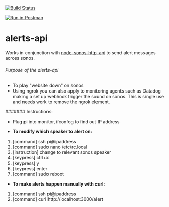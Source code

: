 [![Build Status](https://travis-ci.org/sonos-alerts/alerts-api.svg?branch=master)](https://travis-ci.org/sonos-alerts/alerts-api)

[![Run in Postman](https://run.pstmn.io/button.svg)](https://app.getpostman.com/run-collection/1b09cff1b095a190f222)

# alerts-api

Works in conjunction with [node-sonos-http-api](https://github.com/sonos-alerts/node-sonos-http-api) to send alert messages across sonos. 

###### Purpose of the alerts-api 

+ To play "website down" on sonos
+ Using ngrok you can also apply to monitoring agents such as Datadog making a set up webhook trigger the sound on sonos. This is single use and needs work to remove the ngrok element.

####### Instructions:

+ Plug pi into monitor, ifconfog to find out IP address

+ **To modify which speaker to alert on:**

1. [command] ssh pi@ipaddress
2. [command] sudo nano /etc/rc.local
3. [instruction] change to relevant sonos speaker
4. [keypress] ctrl+x
5. [keypress] y
6. [keypress] enter
7. [command] sudo reboot

+ **To make alerts happen manually with curl:**

1. [command] ssh pi@ipaddress
2. [command] curl http://localhost:3000/alert
